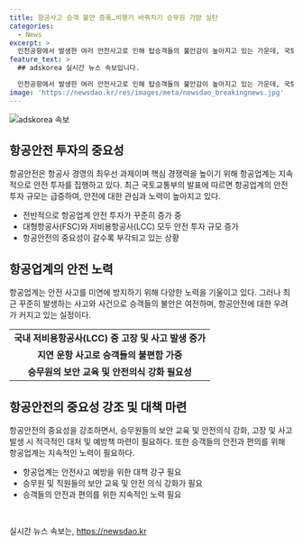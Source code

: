 ```yaml
---
title: 항공사고 승객 불안 증폭…비행기 바꿔치기 승무원 가방 실탄
categories:
  - News
excerpt: >
  인천공항에서 발생한 여러 안전사고로 인해 탑승객들의 불안감이 높아지고 있는 가운데, 국토교통부가 항공사 및 공항운영자의 안전 투자 실적을 공개했다. 지난해 항공업계의 안전 투자 규모는 5조8453억원으로, 2022년 대비 38.2% 증가한 것으로 나타났다. 그럼에도 불구하고 기체 고장, 운항 중 비상구 사고 등의 문제가 지속되고 있어 승객들의 우려는 여전한 실정이다. 특히 티웨이항공은 안전 문제로 논란의 중심에 섰으며, 이에 대한 승객들의 손해배상 청구 소송까지 예고되고 있는 상황이다.
feature_text: >
  ## adskorea 실시간 뉴스 속보입니다.

  인천공항에서 발생한 여러 안전사고로 인해 탑승객들의 불안감이 높아지고 있는 가운데, 국토교통부가 항공사 및 공항운영자의 안전 투자 실적을 공개했다. 지난해 항공업계의 안전 투자 규모는 5조8453억원으로, 2022년 대비 38.2% 증가한 것으로 나타났다. 그럼에도 불구하고 기체 고장, 운항 중 비상구 사고 등의 문제가 지속되고 있어 승객들의 우려는 여전한 실정이다. 특히 티웨이항공은 안전 문제로 논란의 중심에 섰으며, 이에 대한 승객들의 손해배상 청구 소송까지 예고되고 있는 상황이다.
image: 'https://newsdao.kr/res/images/meta/newsdao_breakingnews.jpg'
---
```


<p><img src="https://newsdao.kr/res/images/meta/newsdao_breakingnews.jpg" alt="adskorea 속보" /></p>

<h2 data-ke-size="size26">항공안전 투자의 중요성</h2>

<p data-ke-size="size16">항공안전은 항공사 경영의 최우선 과제이며 핵심 경쟁력을 높이기 위해 항공업계는 지속적으로 안전 투자를 집행하고 있다. 최근 국토교통부의 발표에 따르면 항공업계의 안전 투자 규모는 급증하여, 안전에 대한 관심과 노력이 높아지고 있다.</p>

<ul>
  <li>전반적으로 항공업계 안전 투자가 꾸준히 증가 중</li>
  <li>대형항공사(FSC)와 저비용항공사(LCC) 모두 안전 투자 규모 증가</li>
  <li>항공안전의 중요성이 갈수록 부각되고 있는 상황</li>
</ul>

<h2 data-ke-size="size26">항공업계의 안전 노력</h2>

<p data-ke-size="size16">항공업계는 안전 사고를 미연에 방지하기 위해 다양한 노력을 기울이고 있다. 그러나 최근 꾸준히 발생하는 사고와 사건으로 승객들의 불안은 여전하며, 항공안전에 대한 우려가 커지고 있는 실정이다.</p>

<table>
  <tr>
    <td style="text-align: center; height: 17px;"><b>국내 저비용항공사(LCC) 중 고장 및 사고 발생 증가</b></td>
  </tr>
  <tr>
    <td style="text-align: center; height: 17px;"><b>지연 운항 사고로 승객들의 불편함 가중</b></td>
  </tr>
  <tr>
    <td style="text-align: center; height: 17px;"><b>승무원의 보안 교육 및 안전의식 강화 필요성</b></td>
  </tr>
</table>

<h2 data-ke-size="size26">항공안전의 중요성 강조 및 대책 마련</h2>

<p data-ke-size="size16">항공안전의 중요성을 강조하면서, 승무원들의 보안 교육 및 안전의식 강화, 고장 및 사고 발생 시 적극적인 대처 및 예방책 마련이 필요하다. 또한 승객들의 안전과 편의를 위해 항공업계는 지속적인 노력이 필요하다.</p>

<ul>
  <li>항공업계는 안전사고 예방을 위한 대책 강구 필요</li>
  <li>승무원 및 직원들의 보안 교육 및 안전 의식 강화가 필요</li>
  <li>승객들의 안전과 편의를 위한 지속적인 노력 필요</li>
</ul>

<p data-ke-size="size16">&nbsp;</p>
실시간 뉴스 속보는, <a href="https://newsdao.kr" rel="dofollow">https://newsdao.kr</a>


